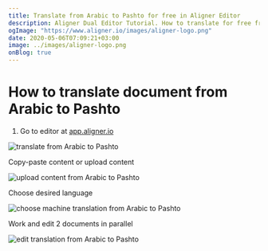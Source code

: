 ```yaml
---
title: Translate from Arabic to Pashto for free in Aligner Editor
description: Aligner Dual Editor Tutorial. How to translate for free from Arabic to Pashto. Aligner is multilingual document management platform. 
ogImage: "https://www.aligner.io/images/aligner-logo.png"
date: 2020-05-06T07:09:21+03:00
image: ../images/aligner-logo.png
onBlog: true
---
```


# How to translate document from Arabic to Pashto

1. Go to editor at [app.aligner.io](https://app.aligner.io "Aligner App web page")

![translate from Arabic to Pashto](../aligner-blank-editor.png "translate from Arabic to Pashto")

Copy-paste content or upload content

![upload content from Arabic to Pashto](../aligner-uploaded-document.png "upload content from Arabic to Pashto")

Choose desired language

![choose machine translation from Arabic to Pashto](../aligner-language-dropdown.png "choose machine translation from Arabic to Pashto")

Work and edit 2 documents in parallel

![edit translation from Arabic to Pashto](../aligner-double-sitded-editor.png "edit translation from Arabic to Pashto")

